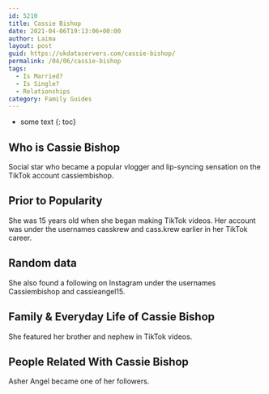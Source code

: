 ```yaml
---
id: 5210
title: Cassie Bishop
date: 2021-04-06T19:13:06+00:00
author: Laima
layout: post
guid: https://ukdataservers.com/cassie-bishop/
permalink: /04/06/cassie-bishop
tags:
  - Is Married?
  - Is Single?
  - Relationships
category: Family Guides
---
```


* some text
{: toc}


## Who is Cassie Bishop
                  
                  
                  
Social star who became a popular vlogger and lip-syncing sensation on the TikTok account cassiembishop. 
                  
              
            
              
            
                
                
                
## Prior to Popularity
                  
                  
                  
She was 15 years old when she began making TikTok videos. Her account was under the usernames casskrew and cass.krew earlier in her TikTok career.
                  
              
            
              
            
                
                
                
## Random data
                  
                  
                  
She also found a following on Instagram under the usernames Cassiembishop and cassieangel15.
                  
              
            
              
            
                
                
                
## Family & Everyday Life of Cassie Bishop
                  
                  
                  
She featured her brother and nephew in TikTok videos.
                  
              
            
              
            
                
                
                
## People Related With Cassie Bishop
                  
                  
                  
Asher Angel became one of her followers.
                  
              
            
              
            
                
              
            
              
              
            
            
              
            
          
          
          